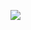 ![](https://i.giphy.com/media/v1.Y2lkPTc5MGI3NjExZnB2d2R0ZjVuZWFsanVnZ2VvZ210MGR5dmV1ZXdodzlkcDFobjcxZyZlcD12MV9pbnRlcm5hbF9naWZfYnlfaWQmY3Q9Zw/88kDwXuvzdwHK/giphy.gif)

